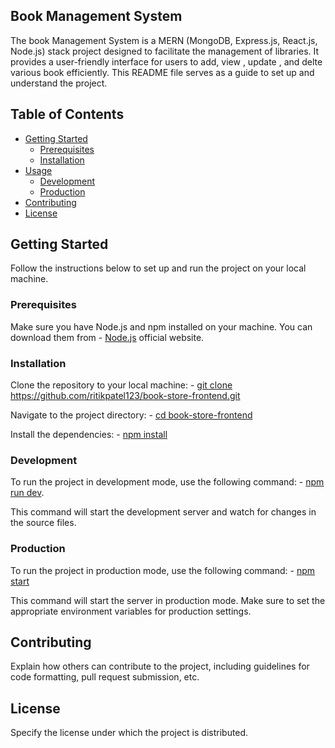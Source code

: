## Book Management System

The book Management System is a MERN (MongoDB, Express.js, React.js, Node.js) stack project designed to facilitate the management of libraries. It provides a user-friendly interface for  users to  add, view , update , and delte  various book efficiently. This README file serves as a guide to set up and understand the project.

## Table of Contents

- [Getting Started](#getting-started)
  - [Prerequisites](#prerequisites)
  - [Installation](#installation)
- [Usage](#usage)
  - [Development](#development)
  - [Production](#production)
- [Contributing](#contributing)
- [License](#license)

## Getting Started

Follow the instructions below to set up and run the project on your local machine.

### Prerequisites

Make sure you have Node.js and npm installed on your machine. You can download them from - [Node.js](#prerequisite) official website.

### Installation

Clone the repository to your local machine: - [ git clone https://github.com/ritikpatel123/book-store-frontend.git ](#clone)


Navigate to the project directory:  - [cd book-store-frontend](#installation)


Install the dependencies: - [npm install](#installation)





### Development

To run the project in development mode, use the following command: - [npm run dev](#development).


This command will start the development server and watch for changes in the source files.

### Production

To run the project in production mode, use the following command: - [npm start](#production)

This command will start the server in production mode. Make sure to set the appropriate environment variables for production settings.

## Contributing

Explain how others can contribute to the project, including guidelines for code formatting, pull request submission, etc.

## License

Specify the license under which the project is distributed.

